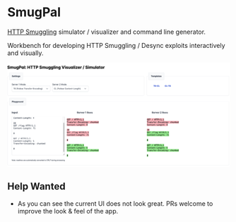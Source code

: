 # SmugPal

[HTTP Smuggling](https://portswigger.net/web-security/request-smuggling) simulator / visualizer and command line generator.

Workbench for developing HTTP Smuggling / Desync exploits interactively and visually.

![](docs/screenshot.png)

## Help Wanted

- As you can see the current UI does not look great. PRs welcome to improve the look & feel of the app.
